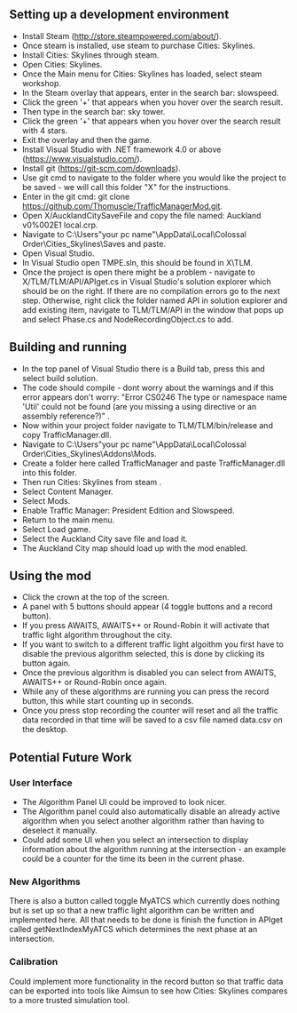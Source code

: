 ## Setting up a development environment
- Install Steam (http://store.steampowered.com/about/).
- Once steam is installed, use steam to purchase Cities: Skylines.
- Install Cities: Skylines through steam.
- Open Cities: Skylines.
- Once the Main menu for Cities: Skylines has loaded, select steam workshop.
- In the Steam overlay that appears, enter in the search bar: slowspeed.
- Click the green '+' that appears when you hover over the search result.
- Then type in the search bar: sky tower.
- Click the green '+' that appears when you hover over the search result with 4 stars.
- Exit the overlay and then the game.
- Install Visual Studio with .NET framework 4.0 or above (https://www.visualstudio.com/).
- Install git (https://git-scm.com/downloads).
- Use git cmd to navigate to the folder where you would like the project to be saved - we will call this folder "X" for the instructions.
- Enter in the git cmd: git clone https://github.com/Thomuscle/TrafficManagerMod.git.
- Open X/AucklandCitySaveFile and copy the file named: Auckland v0%002E1 local.crp.
- Navigate to C:\Users\"your pc name"\AppData\Local\Colossal Order\Cities_Skylines\Saves and paste.
- Open Visual Studio.
- In Visual Studio open TMPE.sln, this should be found in X\TLM.
- Once the project is open there might be a problem - navigate to X/TLM/TLM/API/APIget.cs in Visual Studio's solution explorer which should be on the right. If there are no compilation errors go to the next step. Otherwise,  right click the folder named API in solution explorer and add existing item, navigate to TLM/TLM/API in the window that pops up and select Phase.cs and NodeRecordingObject.cs to add.

## Building and running
- In the top panel of Visual Studio there is a Build tab, press this and select build solution.
- The code should compile - dont worry about the warnings and if this error appears don't worry: "Error	CS0246	The type or namespace name 'Util' could not be found (are you missing a using directive or an assembly reference?)"	.
- Now within your project folder navigate to TLM/TLM/bin/release and copy TrafficManager.dll.
- Navigate to C:\Users\"your pc name"\AppData\Local\Colossal Order\Cities_Skylines\Addons\Mods.
- Create a folder here called TrafficManager and paste TrafficManager.dll into this folder.
- Then run Cities: Skylines from steam .
- Select Content Manager.
- Select Mods.
- Enable Traffic Manager: President Edition and Slowspeed.
- Return to the main menu.
- Select Load game.
- Select the Auckland City save file and load it.
- The Auckland City map should load up with the mod enabled.

## Using the mod
- Click the crown at the top of the screen.
- A panel with 5 buttons should appear (4 toggle buttons and a record button).
- If you press AWAITS, AWAITS++ or Round-Robin it will activate that traffic light algorithm throughout the city.
- If you want to switch to a different traffic light algoithm you first have to disable the previous algorithm selected, this is done by clicking its button again.
- Once the previous algorithm is disabled you can select from AWAITS, AWAITS++ or Round-Robin once again.
- While any of these algorithms are running you can press the record button, this while start counting up in seconds.
- Once you press stop recording the counter will reset and all the traffic data recorded in that time will be saved to a csv file named data.csv on the desktop.

## Potential Future Work
### User Interface
- The Algorithm Panel UI could be improved to look nicer.
- The Algorithm panel could also automatically disable an already active algorithm when you select another algorithm rather than having to deselect it manually.
- Could add some UI when you select an intersection to display information about the algorithm running at the intersection - an example could be a counter for the time its been in the current phase.

### New Algorithms
There is also a button called toggle MyATCS which currently does nothing but is set up so that a new traffic light algorithm can be written and implemented here. All that needs to be done is finish the function in APIget called getNextIndexMyATCS which determines the next phase at an intersection. 

### Calibration
Could implement more functionality in the record button so that traffic data can be exported into tools like Aimsun to see how Cities: Skylines  compares to a more trusted simulation tool.




